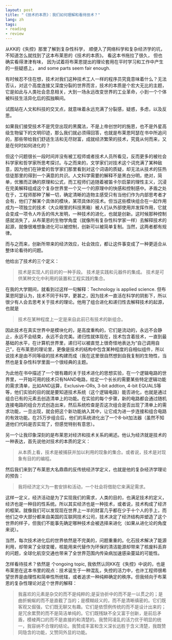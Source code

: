 ```yaml
---
layout: post
title: "《技术的本质》：我们如何理解和看待技术？"
lang: zh
tags:
- reading
- review
---
```


从KK的《失控》那里了解到复杂性科学， 顺便入了网络科学和复杂经济学的坑， 不知道怎么就找到了这本布莱恩的《技术的本质》。 看这本书拖拉了很久， 但也确实看得津津有味， 因为试着将布莱恩提出的理论套用在平时学习和工作中产生的一些疑惑上， and some parts seem fair enough.  

有时候忍不住在想，技术对我们这种技术工人一样的程序员究竟意味着什么？无法否认，对这个高度连接又深度分裂的世界而言，技术的本质是个宏大无比的主题，它是如此与人类社会息息相关，大到一场永远改变世界的工业革命，小到一个个体被科技生活异化后的孤独瞬间。

试图站在人文和科技的交叉点，就意味着永远充满了分裂感，疑惑，多虑，以及反思。

如果我们接受技术不是凭空出现的黑魔法，不是上帝创世时的施恩，也不是外星高级生物留下的文明印迹，那么我们就必须得回答，也就是布莱恩阿瑟在书中所追问的，那些带给我们舒适生活和无尽财富，成就经济繁荣的技术，究竟从何而来，又是在何时如何进化的？

但这个问题很长一段时间并没有被工程师或者技术人员所看见，反而更多的被社会科学家和哲学家所思考探讨。与之而来的，文学家们对技术这个词充满了某种敌意，因为他们在钟爱的哲学家们那里看到对这个词语的质疑，却无法从技术的狂热信徒那里的得到一个满意的共识。人文科学需要的解释不是黑白分明，绝对，简单，优雅而正确的原理和公式，而工程师们追随着被笛卡尔启蒙的理性主义，沉浸在完美解释组成这个复杂世界里一个又一个的原理中的快感和控制感中。矛盾之处在于，工程师那种了解一切，确定清晰的造物主感受只有当他们作为内部思考者才会有，他们了解某个具体的模块，某项具体的技术。但当这些模块组合在一起作用成为一项独立的技术（大众眼里的科技黑箱）被人们从外部使用并发挥作用，它就会变成一项令人咋舌的伟大发明，一种技术的进化，也就是创新。这时候那种控制感就消失了，从布莱恩的生物学角度（就像所有复杂性科学家一样）去解释技术的起源，就像很难想象进化可以被控制，创新可以被简单复制。当然，这两者都有规律。

而与之而来，创新所带来的经济效应，社会效应，都让这件事变成了一种更适合从整体论看待的问题。

他给出了技术的三个定义：

> 技术是实现人的目的的一种手段。
> 技术是实践和元器件的集成。
> 技术是可供某种文化中利用的装置和工程实践的集合。

在我的大学期间，就看到过这样一句解释：Technology is applied science. 但布莱恩阿瑟认为，技术不同于科学，更甚之，因为技术一直活在科学的阴影下，所以很少有人会去思考关于技术的理论。他用了组合进化和递归性去解释技术的起源，也就是

> 技术在某种程度上一定是来自此前已有技术的新组合。

因此技术在真实世界中是模块化的，是高度重构的，它们是流动的，永远不会静止，永远不会结束，永远不会完美。递归性就体现在，技术包含着技术，一直到最基础的水平，在计算机世界里，递归可以被直觉上很奇怪地表达为“自己调用自己”，在布莱恩的理论里，更像是技术的结构中包含某种程度的自相似组件，所以说技术是由不同等级的技术构建而成（我在这里很自然想到自我复制的生物性，当然也是复杂性科学里面一个很经典的主题。

为此他在书中描述了一个很有趣的关于技术进化的思想实验，在一个逻辑电路的世界里，一开始可用的技术只有NAND电路，给定一个长长的需要某些特定逻辑功能的需求清单，比如AND运算，Exclusive-ORs, 3-bit addtion, 4-bit EQUALS等等，他们实验的目的就是要知道技术系统（这个逻辑电路）能否进化，也就是通过组合已有的元素去创造清单上的功能。在实验的每个步骤，新的电路都会通过随机连接电路的组合方式创造出来，然后系统检查是否这次组合是否出现了清单上的需求功能，一旦出现，就会把这个新功能纳入其中，让它成为进一步连接和组合电路的有效功能。在25万步组合后，他们的系统进化出了一个8-bit加法器（虽然不知道他们代码是否实现了，但感觉特别有意思）。

另一个让我印象深刻的是布莱恩对经济和技术关系的阐述。他认为经济就是技术的一种表达，首先说他对技术的本质的定义：

> 从本质上看，技术是被捕获并加以利用的现象的集合。或者说，技术是对现象有目的的编程。

然后我们来到了布莱恩大名鼎鼎的反传统经济学定义，也就是他的复杂经济学理论的预告：

> 我将经济定义为一套安排和活动，一个社会将借助它来满足需求。

这样一定义，经济活动是为了实现我们的需求，人类的目的，也满足技术的定义，经济也是一种目的性系统。所以其实经济也是一种技术，或者说，技术构成了经济的框架。就像我们可以发现现在世界上一半的财富几乎都在少于十个人的手上，而他们之中大部分都来自美国的互联网技术公司，技术决定了经济结构并塑造了这个世界的样子，但我们不能事先确定哪种技术会被选择来进化（如果从进化论的角度来说）。

当然，每次技术进化后的世界依然是不完美的，问题重重的。化石技术解决了能源利用，却带来了全球变暖，核能用来代替作为环保的清洁能源却带来了核废料丢弃的问题，全球化航空交通也带来了全世界范围内传染病加速感染蔓延的可能性。

怎样看待技术？依然是 个ongoing topic, 我依然认同KK在《失控》中说的，也是布莱恩在这本书里的观点：技术诞生于一种混乱，失控的活力中，也许工程师很希望世界是由理性和简单性所统辖，或者追求一种纯粹确定的秩序。但我倾向于布莱恩的复杂性理论对这个世界的解释：

> 我喜欢的元素是杂交的而不是纯粹的;是妥协折中的而不是一以贯之的；是曲折蜿蜒的而不是直截了当的；是模糊歧义的，而不是清晰缜密的。它们既客观又倔强，它们既无聊又有趣。它们是依惯例传统的而不是设计出来的；是冗余累赘的而不是简洁单纯的。它们既残缺不全又富于创新，是前后矛盾，模棱两口的而不是直接的和清楚的。我赞同凌乱的活力优于明显的统一，我容纳不合理的结论。我赞成丰富和含义深长远胜于含义清楚，我既赞同隐含的功能，又赞同外显的功能。
